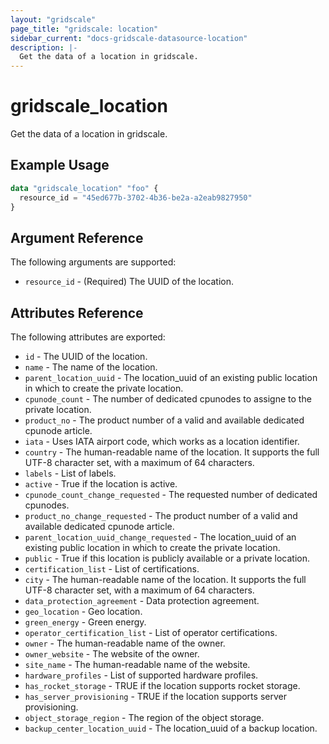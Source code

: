 ```yaml
---
layout: "gridscale"
page_title: "gridscale: location"
sidebar_current: "docs-gridscale-datasource-location"
description: |-
  Get the data of a location in gridscale.
---
```


# gridscale_location

  Get the data of a location in gridscale.

## Example Usage

```terraform
data "gridscale_location" "foo" {
  resource_id = "45ed677b-3702-4b36-be2a-a2eab9827950"
}
```

## Argument Reference

The following arguments are supported:

* `resource_id` - (Required) The UUID of the location.


## Attributes Reference

The following attributes are exported:

* `id` - The UUID of the location.
* `name` - The name of the location.
* `parent_location_uuid` - The location_uuid of an existing public location in which to create the private location.
* `cpunode_count` - The number of dedicated cpunodes to assigne to the private location.
* `product_no` - The product number of a valid and available dedicated cpunode article.
* `iata` - Uses IATA airport code, which works as a location identifier.
* `country` - The human-readable name of the location. It supports the full UTF-8 character set, with a maximum of 64 characters.
* `labels` - List of labels.
* `active` - True if the location is active.
* `cpunode_count_change_requested` - The requested number of dedicated cpunodes.
* `product_no_change_requested` - The product number of a valid and available dedicated cpunode article.
* `parent_location_uuid_change_requested` - The location_uuid of an existing public location in which to create the private location.
* `public` - True if this location is publicly available or a private location.
* `certification_list` - List of certifications.
* `city` - The human-readable name of the location. It supports the full UTF-8 character set, with a maximum of 64 characters.
* `data_protection_agreement` - Data protection agreement.
* `geo_location` - Geo location.
* `green_energy` - Green energy.
* `operator_certification_list` - List of operator certifications.
* `owner` - The human-readable name of the owner.
* `owner_website` - The website of the owner.
* `site_name` - The human-readable name of the website.
* `hardware_profiles` - List of supported hardware profiles.
* `has_rocket_storage` - TRUE if the location supports rocket storage.
* `has_server_provisioning` - TRUE if the location supports server provisioning.
* `object_storage_region` - The region of the object storage.
* `backup_center_location_uuid` - The location_uuid of a backup location.

